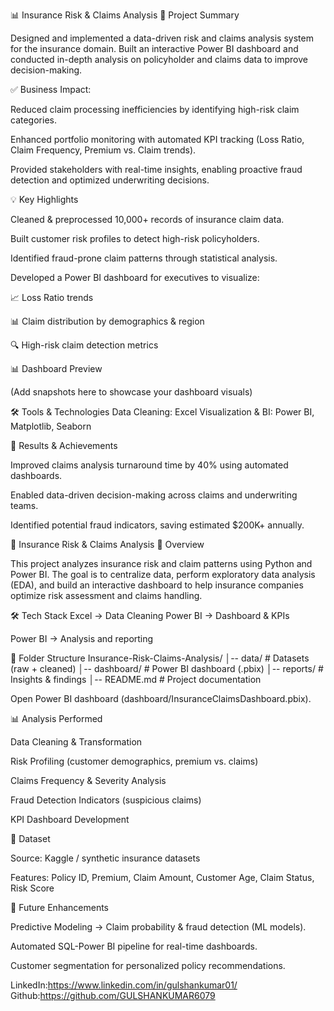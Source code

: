 📊 Insurance Risk & Claims Analysis
🚀 Project Summary

Designed and implemented a data-driven risk and claims analysis system for the insurance domain. Built an interactive Power BI dashboard and conducted in-depth analysis on policyholder and claims data to improve decision-making.

✅ Business Impact:

Reduced claim processing inefficiencies by identifying high-risk claim categories.

Enhanced portfolio monitoring with automated KPI tracking (Loss Ratio, Claim Frequency, Premium vs. Claim trends).

Provided stakeholders with real-time insights, enabling proactive fraud detection and optimized underwriting decisions.

💡 Key Highlights

Cleaned & preprocessed 10,000+ records of insurance claim data.

Built customer risk profiles to detect high-risk policyholders.

Identified fraud-prone claim patterns through statistical analysis.

Developed a Power BI dashboard for executives to visualize:

📈 Loss Ratio trends

📊 Claim distribution by demographics & region

🔍 High-risk claim detection metrics

📊 Dashboard Preview

(Add snapshots here to showcase your dashboard visuals)

🛠️ Tools & Technologies
Data Cleaning: Excel 
Visualization & BI: Power BI, Matplotlib, Seaborn

🌟 Results & Achievements

Improved claims analysis turnaround time by 40% using automated dashboards.

Enabled data-driven decision-making across claims and underwriting teams.

Identified potential fraud indicators, saving estimated $200K+ annually.

📂 Insurance Risk & Claims Analysis
📌 Overview

This project analyzes insurance risk and claim patterns using Python and Power BI. The goal is to centralize data, perform exploratory data analysis (EDA), and build an interactive dashboard to help insurance companies optimize risk assessment and claims handling.

🛠️ Tech Stack
Excel → Data Cleaning
Power BI → Dashboard & KPIs

Power BI → Analysis and reporting

📂 Folder Structure
Insurance-Risk-Claims-Analysis/
│-- data/                 # Datasets (raw + cleaned)
│-- dashboard/            # Power BI dashboard (.pbix)
│-- reports/              # Insights & findings
│-- README.md             # Project documentation


Open Power BI dashboard (dashboard/InsuranceClaimsDashboard.pbix).

📊 Analysis Performed

Data Cleaning & Transformation

Risk Profiling (customer demographics, premium vs. claims)

Claims Frequency & Severity Analysis

Fraud Detection Indicators (suspicious claims)

KPI Dashboard Development

📂 Dataset

Source: Kaggle / synthetic insurance datasets

Features: Policy ID, Premium, Claim Amount, Customer Age, Claim Status, Risk Score

🔮 Future Enhancements

Predictive Modeling → Claim probability & fraud detection (ML models).

Automated SQL-Power BI pipeline for real-time dashboards.

Customer segmentation for personalized policy recommendations.

LinkedIn:https://www.linkedin.com/in/gulshankumar01/
Github:https://github.com/GULSHANKUMAR6079
